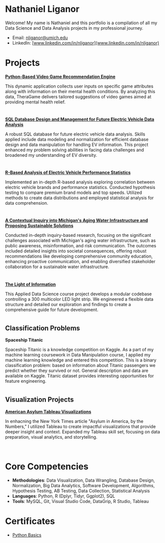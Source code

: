 # Nathaniel Liganor
Welcome! My name is Nathaniel and this portfolio is a compilation of all my Data Science and Data Analysis projects in my professional journey.

* Email: [nliganor@umich.edu](nliganor@umich.edu)
* LinkedIn: [www.linkedin.com/in/nliganor](www.linkedin.com/in/nliganor)

# Projects

**[Python-Based Video Game Recommendation Engine](https://github.com/nathanielliganor/Video-Game-Recommendation)**

This dynamic application collects user inputs on specific game attributes along with information on their mental health conditions. By analyzing this data, TheraGame delivers tailored suggestions of video games aimed at providing mental health relief.

#

**[SQL Database Design and Management for Future Electric Vehicle Data Analysis](https://github.com/nathanielliganor/EV-Insights)**

A robust SQL database for future electric vehicle data analysis. Skills applied include data modeling and normalization for efficient database design and data manipulation for handling EV information. This project enhanced my problem solving abilities in facing data challenges and broadened my understanding of EV diversity.

#

**[R-Based Analysis of Electric Vehicle Performance Statistics](https://github.com/nathanielliganor/behindthespeed)**

Implemented an in-depth R-based analysis exploring correlation between electric vehicle brands and performance statistics. Conducted hypothesis testing to compare premium brand models and top speeds. Utilized methods to create data distributions and employed statistical analysis for data comprehension.

#

**[A Contextual Inquiry into Michigan's Aging Water Infrastructure and Proposing Sustainable Solutions](https://github.com/nathanielliganor/contextual-inquiry)**

Conducted in-depth inquiry-based research, focusing on the significant challenges associated with Michigan's aging water infrastructure, such as public awareness, misinformation, and risk communication. The outcomes included detailed insights into societal consequences, offering robust recommendations like developing comprehensive community education, enhancing proactive communication, and enabling diversified stakeholder collaboration for a sustainable water infrastructure.

#

**[The Light of Information](https://github.com/nathanielliganor/LEDLightsProject)**

This Applied Data Science course project develops a modular codebase controlling a 300 multicolor LED light strip. We engineered a flexible data structure and detailed our exploration and findings to create a comprehensive guide for future development.

#

## Classification Problems

**Spaceship Titanic**

Spaceship Titanic is a knowledge competition on Kaggle. As a part of my machine learning coursework in Data Manipulation course, I applied my machine learning knowledge and entered this competition. This is a binary classification problem: based on information about Titanic passengers we predict whether they survived or not. General description and data are available on Kaggle. Titanic dataset provides interesting opportunities for feature engineering.

#

## Visualization Projects

**[American Asylum Tableau Visualizations](https://github.com/nathanielliganor/static-viz-project/tree/main)**

In enhacning the New York Times article "Asylum in America, by the Numbers," I utilized Tableau to create impactful visualizations that provide deeper insight and context. Expanded my Tableau skill set, focusing on data preparation, visual analytics, and storytelling.

<br />

# Core Competencies

- **Methodologies**: Data Visualization, Data Wrangling, Database Design, Normalization, Big Data Analytics, Software Development, Algorithms, Hypothesis Testing, AB Testing, Data Collection, Statistical Analysis
- **Languages**: Python, R (Dplyr, Tidyr, Ggplot2), SQL
- **Tools**: MySQL, Git, Visual Studio Code, DataGrip, R Studio, Tableau

# Certificates

- [Python Basics](https://coursera.org/share/ae9589c023ed5c26fe2978d10058c23c)
